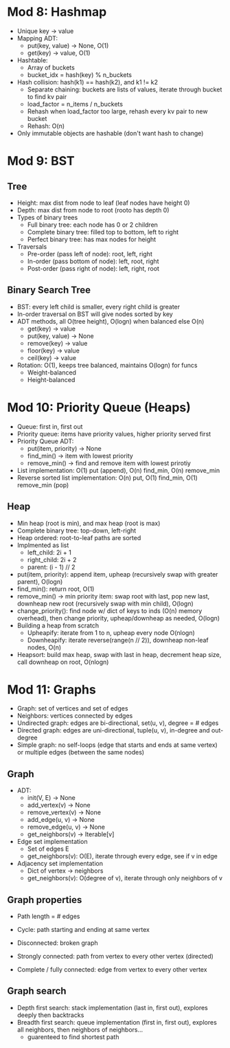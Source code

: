 # Mod 8: Hashmap
* Unique key -> value
* Mapping ADT:
    * put(key, value) -> None, O(1)
    * get(key) -> value, O(1)
* Hashtable:
    * Array of buckets
    * bucket_idx = hash(key) % n_buckets
* Hash collision: hash(k1) == hash(k2), and k1 != k2
    * Separate chaining: buckets are lists of values, iterate through bucket to find kv pair
    * load_factor = n_items / n_buckets
    * Rehash when load_factor too large, rehash every kv pair to new bucket
    * Rehash: O(n)
* Only immutable objects are hashable (don't want hash to change)

# Mod 9: BST
## Tree
* Height: max dist from node to leaf (leaf nodes have height 0)
* Depth: max dist from node to root (rooto has depth 0)
* Types of binary trees
    * Full binary tree: each node has 0 or 2 children
    * Complete binary tree: filled top to bottom, left to right
    * Perfect binary tree: has max nodes for height
* Traversals
    * Pre-order (pass left of node): root, left, right
    * In-order (pass bottom of node): left, root, right
    * Post-order (pass right of node): left, right, root

## Binary Search Tree
* BST: every left child is smaller, every right child is greater
* In-order traversal on BST will give nodes sorted by key
* ADT methods, all O(tree height), O(logn) when balanced else O(n)
    * get(key) -> value
    * put(key, value) -> None
    * remove(key) -> value
    * floor(key) -> value
    * ceil(key) -> value
* Rotation: O(1), keeps tree balanced, maintains O(logn) for funcs
    * Weight-balanced
    * Height-balanced

# Mod 10: Priority Queue (Heaps)
* Queue: first in, first out
* Priority queue: items have priority values, higher priority served first
* Priority Queue ADT:
    * put(item, priority) -> None
    * find_min() -> item with lowest priority
    * remove_min() -> find and remove item with lowest prirotiy
* List implementation: O(1) put (append), O(n) find_min, O(n) remove_min
* Reverse sorted list implementation: O(n) put, O(1) find_min, O(1) remove_min (pop)

## Heap
* Min heap (root is min), and max heap (root is max)
* Complete binary tree: top-down, left-right
* Heap ordered: root-to-leaf paths are sorted
* Implmented as list
    * left_child: 2i + 1
    * right_child: 2i + 2
    * parent: (i - 1) // 2
* put(item, priority): append item, upheap (recursively swap with greater parent), O(logn)
* find_min(): return root, O(1)
* remove_min() -> min priority item: swap root with last, pop new last, downheap new root (recursively swap with min child), O(logn)
* change_priority(): find node w/ dict of keys to inds (O(n) memory overhead), then change priority, upheap/downheap as needed, O(logn)
* Building a heap from scratch
    * Upheapify: iterate from 1 to n, upheap every node O(nlogn)
    * Downheapify: iterate reverse(range(n // 2)), downheap non-leaf nodes, O(n)
* Heapsort: build max heap, swap with last in heap, decrement heap size, call downheap on root, O(nlogn)

# Mod 11: Graphs
* Graph: set of vertices and set of edges
* Neighbors: vertices connected by edges
* Undirected graph: edges are bi-directional, set(u, v), degree = # edges
* Directed graph: edges are uni-directional, tuple(u, v), in-degree and out-degree
* Simple graph: no self-loops (edge that starts and ends at same vertex) or multiple edges (between the same nodes)

## Graph
* ADT:
    * init(V, E) -> None
    * add_vertex(v) -> None
    * remove_vertex(v) -> None
    * add_edge(u, v) -> None
    * remove_edge(u, v) -> None
    * get_neighbors(v) -> Iterable[v]
* Edge set implementation
    * Set of edges E
    * get_neighbors(v): O(E), iterate through every edge, see if v in edge
* Adjacency set implementation
    * Dict of vertex -> neighbors
    * get_neighbors(v): O(degree of v), iterate through only neighbors of v

## Graph properties
* Path length = # edges
* Cycle: path starting and ending at same vertex

* Disconnected: broken graph
* Strongly connected: path from vertex to every other vertex (directed)
* Complete / fully connected: edge from vertex to every other vertex


## Graph search
* Depth first search: stack implementation (last in, first out), explores deeply then backtracks
* Breadth first search: queue implementation (first in, first out), explores all neighbors, then neighbors of neighbors...
    * guarenteed to find shortest path
